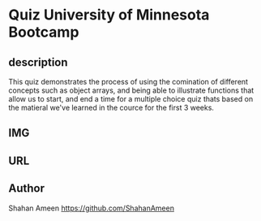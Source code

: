 # Quiz University of Minnesota Bootcamp

## description
This quiz demonstrates the process of using the comination of different concepts such as object arrays, and being able to illustrate functions that allow us to start, and end a time for a multiple choice quiz thats based on the matieral we've learned in the cource for the first 3 weeks.

## IMG


## URL

## Author
Shahan Ameen
https://github.com/ShahanAmeen 
